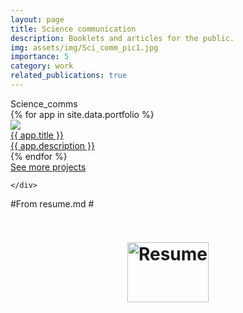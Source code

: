```yaml
---
layout: page
title: Science communication
description: Booklets and articles for the public.
img: assets/img/Sci_comm_pic1.jpg
importance: 5
category: work
related_publications: true
---
```


<div class="cut-buffer portfolio-buffer"></div>

<div id="portfolio-out" class="page-section grey-section">
  <div id="portfolio_comms">
    <div class="section-title">
      Science_comms
    </div>
    <div id="shinyapps-big">
      {% for app in site.data.portfolio %}
	    <div class="shinyapp">
          <a class="applink" href="{{ app.url }}">
            <img class="appimg" src="/assets/img/{{ app.img }}" />
            <div class="apptitle">{{ app.title }}</div>
            <div class="appdesc">{{ app.description }}</div>
          </a>
        </div>
	  {% endfor %}
	</div>
	    <a href="https://rostal.github.io/projects/6_project" class="actionbtn">
    See more projects
  </a> 
 
    </div>
  </div>
</div>

#From resume.md
#<div style="display: flex; justify-content: center; width: 100%; max-width: 1200px; margin: 0 auto;">
#    <a href="{{ site.baseurl }}/assets/img/Rostal_Resume_2024.pdf" download>
#        <img src="{{ site.baseurl }}/assets/img/Rostal_Resume_2024.png" alt="Resume" style="width: 100%; max-width: 1000px; height: auto;">
#    </a>
</div>

